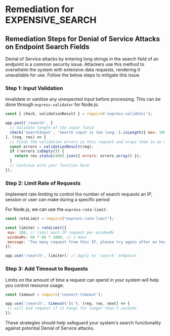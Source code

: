# Remediation for EXPENSIVE_SEARCH

## Remediation Steps for Denial of Service Attacks on Endpoint Search Fields
Denial of Service attacks by entering long strings in the search field of an endpoint is a common security issue. Attackers use this method to overwhelm the system with extensive data requests, rendering it unavailable for use.
Follow the below steps to mitigate this issue.

### Step 1: Input Validation
Invalidate or sanitize any unexpected input before processing. This can be done through `express-validator` for Node.js:

```javascript
const { check, validationResult } = require('express-validator');

app.post('/search', [
  // Validate length of the input field
  check('searchInput', 'Search input is too long.').isLength({ max: 500 })
], (req, res) => {
  // Finds the validation errors in this request and wraps them in an object with handy functions
  const errors = validationResult(req);
  if (!errors.isEmpty()) {
    return res.status(400).json({ errors: errors.array() });
  }
  // Continue with your function here
});
```
### Step 2: Limit Rate of Requests
Implement rate limiting to control the number of search requests an IP, session or user can make during a specific period

For Node.js, we can use the `express-rate-limit`:

```javascript
const rateLimit = require("express-rate-limit");

const limiter = rateLimit({
 max: 100, // limit each IP request per windowMs
 windowMs: 60 * 60 * 1000, // 1 Hour
 message: 'Too many request from this IP, please try again after an hour'
});

app.use('/search', limiter); // Apply to 'search' endpoint
```
### Step 3: Add Timeout to Requests
Limits on the amount of time a request can spend in your system will help you control resource usage:

```javascript
const timeout = require('connect-timeout'); 

app.use('/search', timeout('5s'), (req, res, next) => {
 // will end request if it hangs for longer than 5 seconds
});
```

These strategies should help safeguard your system's search functionality against potential Denial of Service attacks.